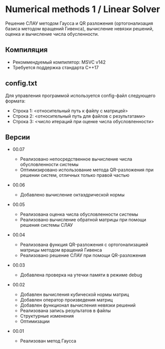 # Numerical methods 1 / Linear Solver

Решение СЛАУ методом Гаусса и QR разложения (ортогонализация базиса методом вращений Гивенса), вычисление невязки решений, оценка и вычисление числа обусленности.

## Компиляция

* Рекоммендуемый компилятор: MSVC v142
* Требуется поддержка стандарта C++17

## config.txt

Для управления программой используется config-файл следующего формата:

* Строка 1: <относительный путь к файлу с матрицей>
* Строка 2: <относительный путь для файлов с результатами>
* Строка 3: <число итераций при оценке числа обусловленности>

## Версии

* 00.07
    * Реализовано непосредственное вычисление числа обусловленности системы
    * Оптимизировано использование метода QR-разложения при решении систем, отличных только правой частью

* 00.06
    * Добавлено вычисление октаэдрической нормы

* 00.05
    * Реализована оценка числа обусловленности системы
    * Реализовано вычисление обратной матрицы при помощи решения системы СЛАУ

* 00.04
    * Реализована функция QR-разложения с ортогонализацией матрицы методом вращений Гивенса
    * Реализовано решение СЛАУ при помощи QR-разложения 

* 00.03
    * Добавлена проверка на утечки памяти в режиме debug

* 00.02
    * Добавлен вычисления кубической нормы матриц
    * Добавлен оператор произведения матриц
    * Добавлен функционал вычисления невязки решений
    * Реализована запись результатов в файлы
    * Структурные изменения
    * Оптимизации

* 00.01
    * Реализован метод Гаусса